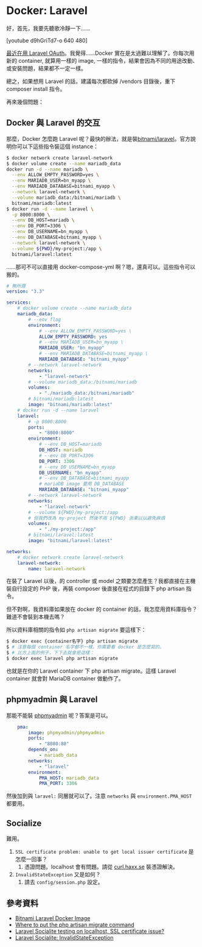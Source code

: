 # Docker: Laravel

好，首先，我要先聽歌冷靜一下……

[youtube d9hGriTd7-o 640 480]

[最近在用 Laravel OAuth](https://github.com/iigmir/solitude-rain-laravel)。我覺得……Docker 實在是太過難以理解了。你每次用新的 container, 就算用一樣的 image, 一樣的指令，結果會因為不同的用途改動、或安裝問題，結果都不一定一樣。

總之，如果想用 Laravel 的話，建議每次都砍掉 /vendors 目錄後，重下 composer install 指令。

再來幾個問題：

## Docker 與 Laravel 的交互

那麼，Docker 怎麼跑 Laravel 呢？最快的辦法，就是裝[bitnami/laravel](https://hub.docker.com/r/bitnami/laravel)。官方說明你可以下這些指令裝這個 instance：

```bash
$ docker network create laravel-network
$ docker volume create --name mariadb_data
docker run -d --name mariadb \
  --env ALLOW_EMPTY_PASSWORD=yes \
  --env MARIADB_USER=bn_myapp \
  --env MARIADB_DATABASE=bitnami_myapp \
  --network laravel-network \
  --volume mariadb_data:/bitnami/mariadb \
  bitnami/mariadb:latest
$ docker run -d --name laravel \
  -p 8000:8000 \
  --env DB_HOST=mariadb \
  --env DB_PORT=3306 \
  --env DB_USERNAME=bn_myapp \
  --env DB_DATABASE=bitnami_myapp \
  --network laravel-network \
  --volume ${PWD}/my-project:/app \
  bitnami/laravel:latest
```

……那可不可以直接用 docker-compose-yml 啊？嗯，還真可以。這些指令可以搬的。

```yml
# 無所謂
version: "3.3"

services:
    # docker volume create --name mariadb_data 
    mariadb_data:
        # --env flag
        environment:
            # --env ALLOW_EMPTY_PASSWORD=yes \
            ALLOW_EMPTY_PASSWORD: yes
            # --env MARIADB_USER=bn_myapp \
            MARIADB_USER: "bn_myapp"
            # --env MARIADB_DATABASE=bitnami_myapp \
            MARIADB_DATABASE: "bitnami_myapp" 
        # --network laravel-network
        networks:
            - "laravel-network"
        # --volume mariadb_data:/bitnami/mariadb
        volumes:
            - "./mariadb_data:/bitnami/mariadb"
        # bitnami/mariadb:latest
        image: "bitnami/mariadb:latest"
    # docker run -d --name laravel
    laravel:
        # -p 8000:8000
        ports:
            - "8000:8000"
        environment:
            # --env DB_HOST=mariadb
            DB_HOST: mariadb
            # --env DB_PORT=3306
            DB_PORT: 3306
            # --env DB_USERNAME=bn_myapp
            DB_USERNAME: "bn_myapp"
            # --env DB_DATABASE=bitnami_myapp
            # mariaDB image 要用 DB_DATABASE 
            MARIADB_DATABASE: "bitnami_myapp"
        # --network laravel-network
        networks:
            - "laravel-network"
        # --volume ${PWD}/my-project:/app
        # 但我們改為 my-project 然後不用 ${PWD} 浙東以以避免麻煩
        volumes:
            - "./my-project:/app"
        # bitnami/laravel:latest
        image: "bitnami/laravel:latest"

networks:
    # docker network create laravel-network
    laravel-network:
        name: laravel-network
```

在裝了 Laravel 以後，的 controller 或 model 之類要怎麼產生？我都直接在主機裝自行設定的 PHP 後，再裝 composer 後直接在程式的目錄下 php artisan 指令。

但不對啊，我資料庫如果放在 docker 的 container 的話，我怎麼用資料庫指令？難道不會裝到本機去嗎？

所以資料庫相關的指令如 `php artisan migrate` 要這樣下：

```bash
$ docker exec {container名字} php artisan migrate
$ # 注意每個 container 名字都不一樣。你需要看 docker 是怎麼寫的。
$ # 比方上面的例子，下下去就會是這樣：
$ docker exec laravel php artisan migrate
```

也就是在你的 Laravel container 下 php artisan migrate。這樣 Laravel container 就會對 MariaDB container 做動作了。

## phpmyadmin 與 Laravel

那能不能裝 [phpmyadmin](https://hub.docker.com/r/phpmyadmin/phpmyadmin) 呢？答案是可以。

```yml
    pma:
        image: phpmyadmin/phpmyadmin
        ports:
            - "8080:80"
        depends_on:
            - mariadb_data
        networks:
            - "laravel"
        environment:
            PMA_HOST: mariadb_data
            PMA_PORT: 3306
```

然後加到與 `laravel:` 同層就可以了。注意 `networks` 與 `environment.PMA_HOST` 都要用。

## Socialize

難用。

1. `SSL certificate problem: unable to get local issuer certificate` 是怎麼一回事？
    1. 憑證問題。localhost 會有問題。請從 [curl.haxx.se](http://curl.haxx.se/ca/cacert.pem) 裝憑證解決。
2. `InvalidStateException` 又是如何？
    1. 請去 `config/session.php` 設定。

## 參考資料

* [Bitnami Laravel Docker Image](https://hub.docker.com/r/bitnami/laravel)
* [Where to put the php artisan migrate command](https://stackoverflow.com/a/66516411)
* [Laravel Socialite testing on localhost, SSL certificate issue?](https://stackoverflow.com/a/28658969)
* [Laravel Socialite: InvalidStateException](https://stackoverflow.com/a/31738836)
